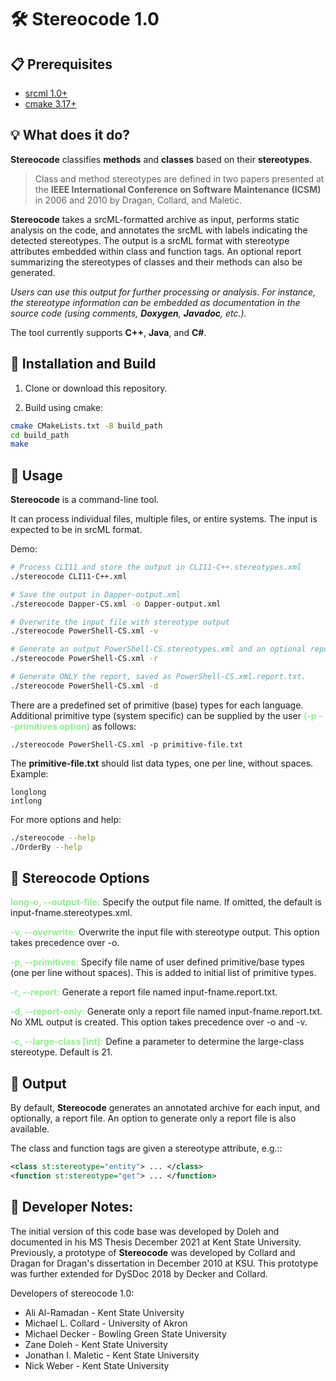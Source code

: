 # 🛠 **Stereocode 1.0**

## 📋 **Prerequisites**
- [srcml 1.0+](https://www.srcml.org/)
- [cmake 3.17+](https://cmake.org/)


## 💡 **What does it do?**
**Stereocode** classifies **methods** and **classes** based on their **stereotypes**.

> Class and method stereotypes are defined in two papers presented at the **IEEE International Conference on Software Maintenance (ICSM)** in 2006 and 2010 by Dragan, Collard, and Maletic.

**Stereocode**  takes a srcML-formatted archive as input, performs static analysis on the code, and annotates the srcML with labels indicating the detected stereotypes. The output is a srcML format with stereotype attributes embedded within class and function tags. An optional report summarizing the stereotypes of classes and their methods can also be generated.

*Users can use this output for further processing or analysis. For instance, the stereotype information can be embedded as documentation in the source code (using comments, **Doxygen**, **Javadoc**, etc.).*

The tool currently supports **C++**, **Java**, and **C#**.
## 🔧 Installation and Build
1. Clone or download this repository.

2. Build using cmake:

```bash
cmake CMakeLists.txt -B build_path
cd build_path
make
```

## 🚀 Usage

**Stereocode**  is a command-line tool.

It can process individual files, multiple files, or entire systems. The input is expected to be in srcML format. 

Demo: 
```bash
# Process CLI11 and store the output in CLI11-C++.stereotypes.xml
./stereocode CLI11-C++.xml

# Save the output in Dapper-output.xml
./stereocode Dapper-CS.xml -o Dapper-output.xml

# Overwrite the input file with stereotype output 
./stereocode PowerShell-CS.xml -v

# Generate an output PowerShell-CS.stereotypes.xml and an optional report PowerShell-CS.xml.report.txt
./stereocode PowerShell-CS.xml -r

# Generate ONLY the report, saved as PowerShell-CS.xml.report.txt.
./stereocode PowerShell-CS.xml -d
```

There are a predefined set of primitive (base) types for each language.  Additional primitive type (system specific) can be supplied by the user <span style='color: lightgreen;'>**(-p --primitives option)**</span> as follows:

```
./stereocode PowerShell-CS.xml -p primitive-file.txt
```
The **primitive-file.txt** should list data types, one per line, without spaces. Example:
```
longlong
intlong
```

For more options and help:
```bash
./stereocode --help
./OrderBy --help
```


## 📜 Stereocode Options



<span style='color: lightgreen;'>**long-o, --output-file:**</span> Specify the output file name. If omitted, the default is input-fname.stereotypes.xml.

<span style='color: lightgreen;'>**-v, --overwrite:**</span> Overwrite the input file with stereotype output. This option takes precedence over -o.

<span style='color: lightgreen;'>**-p, --primitives:**</span> Specify file name of user defined primitive/base types (one per line without spaces).  This is added to initial list of primitive types. 

<span style='color: lightgreen;'>**-r, --report:**</span> Generate a report file named input-fname.report.txt. 

<span style='color: lightgreen;'>**-d, --report-only:**</span> Generate only a report file named input-fname.report.txt. No XML output is created. This option takes precedence over -o and -v.

<span style='color: lightgreen;'>**-c, --large-class \[int]:**</span> Define a parameter to determine the large-class stereotype. Default is 21.


## 📄 Output

By default, **Stereocode** generates an annotated archive for each input, and optionally, a report file. An option to generate only a report file is also available.

The class and function tags are given a stereotype attribute, e.g.::
```XML
<class st:stereotype="entity"> ... </class>
<function st:stereotype="get"> ... </function>
```


## 📓 Developer Notes:

The initial version of this code base was developed by Doleh and documented in his MS Thesis December 2021 at Kent State University. Previously, a prototype of **Stereocode** was developed by Collard and Dragan for Dragan's dissertation in December 2010 at KSU.  This prototype was further extended for DySDoc 2018 by Decker and Collard.

Developers of stereocode 1.0:
- Ali Al-Ramadan - Kent State University
- Michael L. Collard - University of Akron
- Michael Decker - Bowling Green State University
- Zane Doleh - Kent State University
- Jonathan I. Maletic - Kent State University
- Nick Weber - Kent State University
